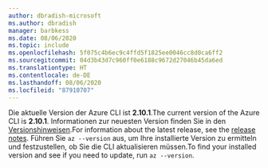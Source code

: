 ```yaml
---
author: dbradish-microsoft
ms.author: dbradish
manager: barbkess
ms.date: 08/06/2020
ms.topic: include
ms.openlocfilehash: 5f075c4b6ec9c4ffd5f1825ee0046cc8d0ca6ff2
ms.sourcegitcommit: 04d3b43d7c960ff0e6188c9672d27046b45da6ed
ms.translationtype: HT
ms.contentlocale: de-DE
ms.lasthandoff: 08/06/2020
ms.locfileid: "87910707"
---
```

<span data-ttu-id="9e883-101">Die aktuelle Version der Azure CLI ist __2.10.1__.</span><span class="sxs-lookup"><span data-stu-id="9e883-101">The current version of the Azure CLI is __2.10.1__.</span></span> <span data-ttu-id="9e883-102">Informationen zur neuesten Version finden Sie in den [Versionshinweisen](../release-notes-azure-cli.md).</span><span class="sxs-lookup"><span data-stu-id="9e883-102">For information about the latest release, see the [release notes](../release-notes-azure-cli.md).</span></span> <span data-ttu-id="9e883-103">Führen Sie `az --version` aus, um Ihre installierte Version zu ermitteln und festzustellen, ob Sie die CLI aktualisieren müssen.</span><span class="sxs-lookup"><span data-stu-id="9e883-103">To find your installed version and see if you need to update, run `az --version`.</span></span>
